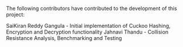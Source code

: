 The following contributors have contributed to the development of this project:

SaiKiran Reddy Gangula - Initial implementation of Cuckoo Hashing, Encryption and Decryption functionality
Jahnavi Thandu - Collision Resistance Analysis, Benchmarking and Testing
